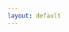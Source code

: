 ```yaml
---
layout: default
---
```


<!--
# Competition Registration

Please complete a registration form per team [competition form](https://forms.gle/djF4kBH4wiewnDmA6) as soon as possible, as it is mandatory to register before <b>the deadline of July 25th</b>. 

This is an important step in ensuring that we have all the necessary information and resources in place to make the event a success.
Unfortunately, any team that fails to register before the deadline will not be qualified to participate in the event. 

We encourage all teams to take the time to register as soon as possible to avoid any disappointment. If you have any questions or concerns about the registration process, please don't hesitate to reach out to us. We are here to help and support you every step of the way.


# Volunteer Registration

<p style='text-align: justify;'>
We are excited to announce that we are now accepting volunteer applications for our upcoming competition. As an organization, we believe that volunteers play a vital role in the success of any event, and we would be honored if you would consider joining our team.

Volunteering for this competition is not only a chance to contribute to the community but also an opportunity for personal growth. You will have the chance to meet new people, develop new skills, and gain valuable experience in event management. Your efforts will be essential in ensuring that the competition runs smoothly and efficiently while creating a positive and memorable experience for all participants.

The time and energy required to volunteer are substantial, but your contributions will be greatly appreciated. Your impact will be felt not only on the outcome of the competition but also on the lives of those involved.
If you are passionate about making a difference and being part of something special, please consider joining us as a volunteer. Together, we can create an event that everyone will be proud of. </p>

To apply, please visit our website and fill out the volunteer registration form - [Volunteer form](https://forms.gle/hkMoV1fF6MTajL9A6). Thank you for considering this opportunity, and we look forward to working with you.  --!>

